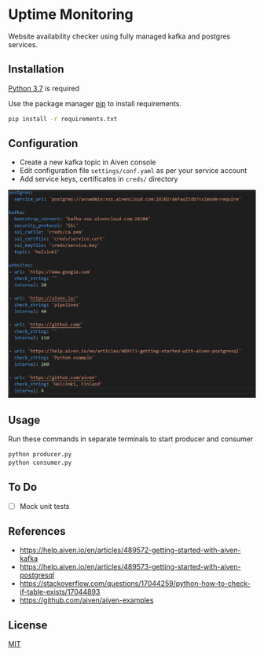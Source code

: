 

# Uptime Monitoring

Website availability checker using fully managed kafka and postgres services.

## Installation

[Python 3.7](https://www.python.org/downloads/release/python-370/)  is required

Use the package manager [pip](https://pip.pypa.io/en/stable/) to install requirements.

```bash
pip install -r requirements.txt
```

## Configuration

 - Create a new kafka topic in Aiven console
 - Edit configuration file  `settings/conf.yaml` as per your service account
 - Add service keys, certificates in `creds/` directory

  ![ScreenShot](/documentation/conf_screenshot.png)
 
 
## Usage

Run these commands in separate terminals to start producer and consumer

```bash
python producer.py
python consumer.py 
```

## To Do

 - [ ] Mock unit tests

## References

 - https://help.aiven.io/en/articles/489572-getting-started-with-aiven-kafka
 - https://help.aiven.io/en/articles/489573-getting-started-with-aiven-postgresql
 - https://stackoverflow.com/questions/17044259/python-how-to-check-if-table-exists/17044893
 - https://github.com/aiven/aiven-examples

## License
[MIT](https://choosealicense.com/licenses/mit/)
